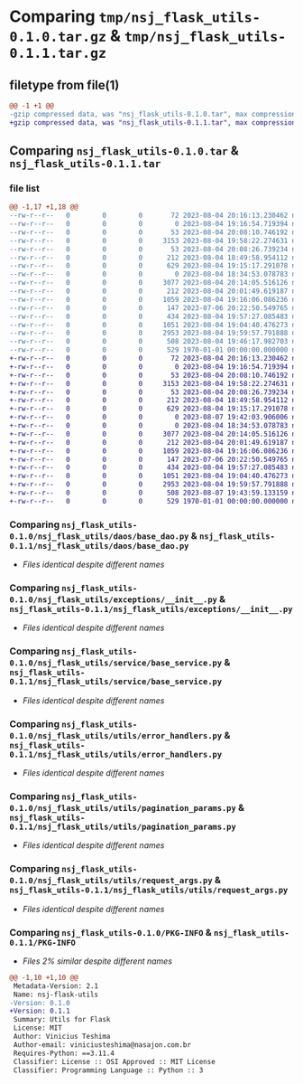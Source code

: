 # Comparing `tmp/nsj_flask_utils-0.1.0.tar.gz` & `tmp/nsj_flask_utils-0.1.1.tar.gz`

## filetype from file(1)

```diff
@@ -1 +1 @@
-gzip compressed data, was "nsj_flask_utils-0.1.0.tar", max compression
+gzip compressed data, was "nsj_flask_utils-0.1.1.tar", max compression
```

## Comparing `nsj_flask_utils-0.1.0.tar` & `nsj_flask_utils-0.1.1.tar`

### file list

```diff
@@ -1,17 +1,18 @@
--rw-r--r--   0        0        0       72 2023-08-04 20:16:13.230462 nsj_flask_utils-0.1.0/README.md
--rw-r--r--   0        0        0        0 2023-08-04 19:16:54.719394 nsj_flask_utils-0.1.0/nsj_flask_utils/__init__.py
--rw-r--r--   0        0        0       53 2023-08-04 20:08:10.746192 nsj_flask_utils-0.1.0/nsj_flask_utils/daos/__init__.py
--rw-r--r--   0        0        0     3153 2023-08-04 19:58:22.274631 nsj_flask_utils-0.1.0/nsj_flask_utils/daos/base_dao.py
--rw-r--r--   0        0        0       53 2023-08-04 20:08:26.739234 nsj_flask_utils-0.1.0/nsj_flask_utils/dtos/__init__.py
--rw-r--r--   0        0        0      212 2023-08-04 18:49:58.954112 nsj_flask_utils-0.1.0/nsj_flask_utils/dtos/base_dto.py
--rw-r--r--   0        0        0      629 2023-08-04 19:15:17.291078 nsj_flask_utils-0.1.0/nsj_flask_utils/exceptions/__init__.py
--rw-r--r--   0        0        0        0 2023-08-04 18:34:53.078783 nsj_flask_utils-0.1.0/nsj_flask_utils/service/__init__.py
--rw-r--r--   0        0        0     3077 2023-08-04 20:14:05.516126 nsj_flask_utils-0.1.0/nsj_flask_utils/service/base_service.py
--rw-r--r--   0        0        0      212 2023-08-04 20:01:49.619187 nsj_flask_utils-0.1.0/nsj_flask_utils/utils/__init__.py
--rw-r--r--   0        0        0     1059 2023-08-04 19:16:06.086236 nsj_flask_utils-0.1.0/nsj_flask_utils/utils/error_handlers.py
--rw-r--r--   0        0        0      147 2023-07-06 20:22:50.549765 nsj_flask_utils-0.1.0/nsj_flask_utils/utils/filter_params.py
--rw-r--r--   0        0        0      434 2023-08-04 19:57:27.085483 nsj_flask_utils-0.1.0/nsj_flask_utils/utils/json.py
--rw-r--r--   0        0        0     1051 2023-08-04 19:04:40.476273 nsj_flask_utils-0.1.0/nsj_flask_utils/utils/pagination_params.py
--rw-r--r--   0        0        0     2953 2023-08-04 19:59:57.791888 nsj_flask_utils-0.1.0/nsj_flask_utils/utils/request_args.py
--rw-r--r--   0        0        0      508 2023-08-04 19:46:17.982703 nsj_flask_utils-0.1.0/pyproject.toml
--rw-r--r--   0        0        0      529 1970-01-01 00:00:00.000000 nsj_flask_utils-0.1.0/PKG-INFO
+-rw-r--r--   0        0        0       72 2023-08-04 20:16:13.230462 nsj_flask_utils-0.1.1/README.md
+-rw-r--r--   0        0        0        0 2023-08-04 19:16:54.719394 nsj_flask_utils-0.1.1/nsj_flask_utils/__init__.py
+-rw-r--r--   0        0        0       53 2023-08-04 20:08:10.746192 nsj_flask_utils-0.1.1/nsj_flask_utils/daos/__init__.py
+-rw-r--r--   0        0        0     3153 2023-08-04 19:58:22.274631 nsj_flask_utils-0.1.1/nsj_flask_utils/daos/base_dao.py
+-rw-r--r--   0        0        0       53 2023-08-04 20:08:26.739234 nsj_flask_utils-0.1.1/nsj_flask_utils/dtos/__init__.py
+-rw-r--r--   0        0        0      212 2023-08-04 18:49:58.954112 nsj_flask_utils-0.1.1/nsj_flask_utils/dtos/base_dto.py
+-rw-r--r--   0        0        0      629 2023-08-04 19:15:17.291078 nsj_flask_utils-0.1.1/nsj_flask_utils/exceptions/__init__.py
+-rw-r--r--   0        0        0        0 2023-08-07 19:42:03.906006 nsj_flask_utils-0.1.1/nsj_flask_utils/py.typed
+-rw-r--r--   0        0        0        0 2023-08-04 18:34:53.078783 nsj_flask_utils-0.1.1/nsj_flask_utils/service/__init__.py
+-rw-r--r--   0        0        0     3077 2023-08-04 20:14:05.516126 nsj_flask_utils-0.1.1/nsj_flask_utils/service/base_service.py
+-rw-r--r--   0        0        0      212 2023-08-04 20:01:49.619187 nsj_flask_utils-0.1.1/nsj_flask_utils/utils/__init__.py
+-rw-r--r--   0        0        0     1059 2023-08-04 19:16:06.086236 nsj_flask_utils-0.1.1/nsj_flask_utils/utils/error_handlers.py
+-rw-r--r--   0        0        0      147 2023-07-06 20:22:50.549765 nsj_flask_utils-0.1.1/nsj_flask_utils/utils/filter_params.py
+-rw-r--r--   0        0        0      434 2023-08-04 19:57:27.085483 nsj_flask_utils-0.1.1/nsj_flask_utils/utils/json.py
+-rw-r--r--   0        0        0     1051 2023-08-04 19:04:40.476273 nsj_flask_utils-0.1.1/nsj_flask_utils/utils/pagination_params.py
+-rw-r--r--   0        0        0     2953 2023-08-04 19:59:57.791888 nsj_flask_utils-0.1.1/nsj_flask_utils/utils/request_args.py
+-rw-r--r--   0        0        0      508 2023-08-07 19:43:59.133159 nsj_flask_utils-0.1.1/pyproject.toml
+-rw-r--r--   0        0        0      529 1970-01-01 00:00:00.000000 nsj_flask_utils-0.1.1/PKG-INFO
```

### Comparing `nsj_flask_utils-0.1.0/nsj_flask_utils/daos/base_dao.py` & `nsj_flask_utils-0.1.1/nsj_flask_utils/daos/base_dao.py`

 * *Files identical despite different names*

### Comparing `nsj_flask_utils-0.1.0/nsj_flask_utils/exceptions/__init__.py` & `nsj_flask_utils-0.1.1/nsj_flask_utils/exceptions/__init__.py`

 * *Files identical despite different names*

### Comparing `nsj_flask_utils-0.1.0/nsj_flask_utils/service/base_service.py` & `nsj_flask_utils-0.1.1/nsj_flask_utils/service/base_service.py`

 * *Files identical despite different names*

### Comparing `nsj_flask_utils-0.1.0/nsj_flask_utils/utils/error_handlers.py` & `nsj_flask_utils-0.1.1/nsj_flask_utils/utils/error_handlers.py`

 * *Files identical despite different names*

### Comparing `nsj_flask_utils-0.1.0/nsj_flask_utils/utils/pagination_params.py` & `nsj_flask_utils-0.1.1/nsj_flask_utils/utils/pagination_params.py`

 * *Files identical despite different names*

### Comparing `nsj_flask_utils-0.1.0/nsj_flask_utils/utils/request_args.py` & `nsj_flask_utils-0.1.1/nsj_flask_utils/utils/request_args.py`

 * *Files identical despite different names*

### Comparing `nsj_flask_utils-0.1.0/PKG-INFO` & `nsj_flask_utils-0.1.1/PKG-INFO`

 * *Files 2% similar despite different names*

```diff
@@ -1,10 +1,10 @@
 Metadata-Version: 2.1
 Name: nsj-flask-utils
-Version: 0.1.0
+Version: 0.1.1
 Summary: Utils for Flask
 License: MIT
 Author: Vinicius Teshima
 Author-email: viniciusteshima@nasajon.com.br
 Requires-Python: ==3.11.4
 Classifier: License :: OSI Approved :: MIT License
 Classifier: Programming Language :: Python :: 3
```

